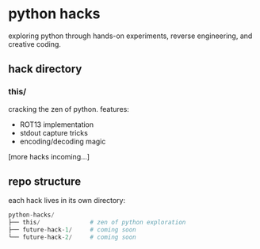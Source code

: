 # python hacks

exploring python through hands-on experiments, reverse engineering, and creative coding.

## hack directory

### this/

cracking the zen of python. features:

- ROT13 implementation
- stdout capture tricks
- encoding/decoding magic

[more hacks incoming...]

## repo structure

each hack lives in its own directory:

```python
python-hacks/
├── this/              # zen of python exploration
├── future-hack-1/     # coming soon
└── future-hack-2/     # coming soon
```
